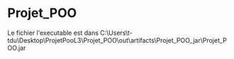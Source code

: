 # Projet_POO
 
Le fichier l'executable est dans 
C:\Users\t-tdu\Desktop\ProjetPooL3\Projet_POO\out\artifacts\Projet_POO_jar\Projet_POO.jar
